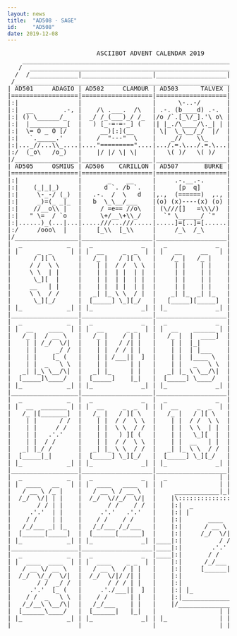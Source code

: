 ```yaml
---
layout: news
title:  "AD508 - SAGE"
id:     "AD508"
date: 2019-12-08
---
```

<pre>
                        ASCIIBOT ADVENT CALENDAR 2019                           
    ________________________________________________________________________    
   /  ____________________________________________________________________  \   
  /  /_____________|___________________|___________________|______________\  \  
 /____________________________________________________________________________\ 
| AD501     ADAGIO | AD502     CLAMOUR | AD503      TALVEX | AD504     PEARSON |
|==================|===================|===================|===================|
|:|                |                   |      \-..-/       |    [\           |:|
|:|  __        .-, |    /\ .___.  /\   | .-. (b____d) .-.  |     \\   _      |:|
|:| () \______/_   |  _/ /_(___)_/ /_  |/o /`.[_\/_].'\ o\ | .=.  \\_/\\  .=.|:|
|:|  |__________[  |   ) [_-=-=-_] (   || |_./\____/\._| | |d  _) (e_e)\](   ):|
|:|  \= O _ O [/   |     __)[:](__     | \|  \_\__/_/  |/  |  (_.-)__=(-._) d|:|
|:|   `._____.'    |    /  "---"  \    |    _//    \\_     |      [___]      |:|
|:|..._//...\\_....|...."========="....|.../.=.\.../.=.\...|......//.\\......|:|
|:/  (_o\   /o_)   |    |/ |/ \| \|    |   \( )/   \( )/   |    //o] [o\\    \:|
|/_________________|___________________|___________________|__________________\|
| AD505     OSMIUS | AD506    CARILLON | AD507       BURKE | AD508        SAGE |
|==================|===================|===================|===================|
|:|                |       _    __     |     .-.__.-.      |                 |:|
|:|    (_|_|_)     |      d `. /b `.   |      [p  q]       |        .        |:|
|:|     \-_-/ (_)  |   .-.  /  \   d   |,.,  (======)  ,., |       __)       |:|
|:|     _)=(_ _|_  |   b  \_\__/___    |(o) (x)----(x) (o) |      (o_o)      |:|
|:|    //__o\\ |   |     / =e== //o\   | (\///[]   =\\\/)  |   .=x ... x=.   |:|
|:|   " \=  / `o   |     \+/__\+\\_/   |  `" \______/ `"   | d-"[_ ::: _]"-b |:|
|:|......)_(...|...|.....///...///.....|.....]=[..]=[......| ....\]___[/.....|:|
|:/     /ooo\  |   |    [_\\  [_\\     |     /_\  /_\      |    (oOoOoOo)    \:|
|/_________________|___________________|___________________|__________________\|
|  _            _  |  _             _  |  _             _  |  _             _  |
| |     _  _     | | |  __     _  _  | | |   __     __   | | |  __     ____  | |
|      / ][ \      |   /_ |   / ][ \   |    /_ |   /_ |    |   /_ |   / __ \   |
|     / /  \ \     |    | |  / /  \ \  |     | |    | |    |    | |  /_/  \/|  |
|     \ \  | |     |    | |  | |  | |  |     | |    | |    |    | |       / /  |
|      \_][  |     |    | |  | |  | |  |     | |    | |    |    | |     .'.'   |
|     __   | |     |    | |  | |  | |  |     | |    | |    |    | |    / /     |
|     \ \  / /     |   _| |_ \ \  / |  |    _| |_  _| |_   |   _| |_  /_/___   |
|      \_][_/      |  [_____] \_][_/   |   [_____][_____]  |  [_____][______]  |
| |_            _| | |_             _| | |_             _| | |_             _| |
|__________________|___________________|___________________|___________________|
|  _            _  |  _             _  |  _             _  |  _             _  |
| |  __    ____  | | |  __      _ _  | | |  __    ______ | | |  __     _  _  | |
|   /_ |  / __ \   |   /_ |    / | |   |   /_ |  |  ____]  |   /_ |   / ][ \   |
|    | | /_/  \/|  |    | |   / /| |   |    | |  |_|       |    | |  / /  \_\  |
|    | |     _/ /  |    | |  / / | |   |    | |  | |___    |    | |  | |  _    |
|    | |    [_ (   |    | | /___||  ]  |    | |  |____ \   |    | |  |  ][ \   |
|    | |  _   \ \  |    | |      | |   |    | |   _   \ \  |    | |  | |  \ \  |
|   _| |_\ \__/\|  |   _| |_     | |   |   _| |_ \ \__/\|  |   _| |_ \ \  / /  |
|  [_____]\____/   |  [_____]    |_|   |  [_____] \____/   |  |_____| \_][_/   |
| |_            _| | |_             _| | |_             _| | |_             _| |
|__________________|___________________|___________________|___________________|
|  _            _  |  _             _  |  _             _  |  _             _  |
| |  __  _______ | | |  __     _  _  | | |  __     _  _  | | |  ____   _  _  | |
|   /_ |[_______]  |   /_ |   / ][ \   |   /_ |   / ][ \   |   / __ \ / ][ \   |
|    | |      / /  |    | |  / /  \ \  |    | |  / /  \ \  |  /_/  \// /  \ \  |
|    | |     / /   |    | |  \ \  / /  |    | |  \ \  | |  |       / | |  | |  |
|    | |   .'.'    |    | |   ) ][ (   |    | |   \_][  |  |     .'.'| |  | |  |
|    | |  / /      |    | |  / /  \ \  |    | |  __   | |  |    / /  | |  | |  |
|   _| |_/ /       |   _| |_ \ \  / /  |   _| |_ \ \  / /  |   /_/___\ \  / |  |
|  [_____|_|       |  [_____] \_][_/   |  [_____] \_][_/   |  [______]\_][_/   |
| |_            _| | |_             _| | |_             _| | |_             _| |
|__________________|___________________|___________________|___________________|
|  _            _  |  _             _  |  _              | | |              _  |
| |  ____   __   | | |  ____   ____  | | |               | | |               | |
|   / __ \ /_ |    |   / __ \ / __ \   |     ____________|_|_|____________     |
|  /_/  \/| | |    |  /_/  \//_/  \/|  |    |\:::::::::::::::::::::::::::/|    |
|       / / | |    |       / /    / /  |    |:|  _                   _  | |    |
|     .'.'  | |    |     .'.'   .'.'   |    |:| |                     | | |    |
|    / /    | |    |    / /    / /     |    |:|       ____   ______     | |    |
|   /_/___ _| |_   |   /_/___ /_/___   |    |:|      / __ \ |  ____]    | |    |
|  [______[_____]  |  [______[______]  |    |:|     /_/  \/||_|         | |    |
| |_            _| | |_             _| |____|:|          / /| |___      | |____|
|__________________|___________________|____|:|        .'.' |____ \     | |____|
|  _            _  |  _             _  |____|:|       / /    _   \ \    | |____|
| |  ____  ____  | | |  ____    _ _  | |    |:|      /_/___ \ \__/\|    | |    |
|   / __ \/ __ \   |   / __ \  / | |   |    |:|     [______| \____/     | |    |
|  /_/  \/_/  \/|  |  /_/  \/|/ /| |   |    |:|                         | |    |
|       / /  _/ /  |       / / / | |   |    |:|                         | |    |
|     .'.'  [_ (   |     .'./___||  ]  |    |:| |_                   _| | |    |
|    / /  _   \ \  |    / /      | |   |    |:|_________________________| |    |
|   /_/__\ \__/\|  |   /_/___    | |   |    |/___________________________\|    |
|  [______\____/   |  [______|   |_|   |                 | | |                 |
| |_            _| | |_             _| | |_              | | |              _| |
|__________________|___________________|_________________|_|_|_________________|
</pre>